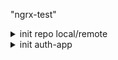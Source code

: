 "ngrx-test"

<details>
<summary>
init repo local/remote
</summary>

```js

// open cmd
Windows + R

//get buffer history
Windows + V

// get disk
d:

// look around ls/dir
dir

// add folder
mkdir ngrx-test

// get directory
cd ngrx-test

// add README.md
echo "# ngrx-test" >> README.md

// open folder in vscode
code .

// add git
git init

git al
git cm "init: repo locally"
git br -M master
git remote add origin https://github.com/viktishchenko/ngrx-test.git
git remote -v

// add remote folder
git push --set-upstream origin master

git al
git commit --amend --no-edit
git push -f

```

</details>

<details>
<summary>init auth-app</summary>

```js
// info
git br
git co -b auth

// init w/o install
ngrx-test> ng new auth-app --directory=./ --skip-install --skip-git --skip-tests

// push it
git al
git cm "init: auth app"
git push --set-upstream origin auth

```

</details>

